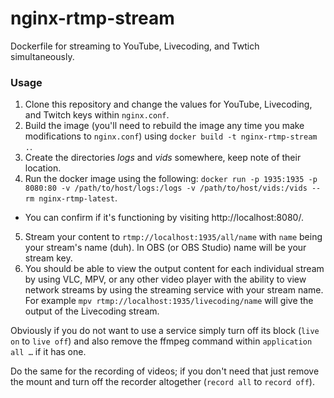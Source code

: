 # nginx-rtmp-stream

Dockerfile for streaming to YouTube, Livecoding, and Twtich simultaneously.

### Usage

1. Clone this repository and change the values for YouTube, Livecoding, and
Twitch keys within `nginx.conf`.
2. Build the image (you'll need to rebuild the image any time you make
modifications to `nginx.conf`) using `docker build -t nginx-rtmp-stream .`.
3. Create the directories _logs_ and _vids_ somewhere, keep note of their
location.
4. Run the docker image using the following: `docker run -p 1935:1935 -p
8080:80 -v /path/to/host/logs:/logs -v /path/to/host/vids:/vids --rm
nginx-rtmp-latest`.
  * You can confirm if it's functioning by visiting http://localhost:8080/.
5. Stream your content to `rtmp://localhost:1935/all/name` with `name` being
your stream's name (duh). In OBS (or OBS Studio) name will be your stream key.
6. You should be able to view the output content for each individual stream by
using VLC, MPV, or any other video player with the ability to view network
streams by using the streaming service with your stream name. For example `mpv
rtmp://localhost:1935/livecoding/name` will give the output of the Livecoding
stream.

Obviously if you do not want to use a service simply turn off its block (`live
on` to `live off`) and also remove the ffmpeg command within `application all
…` if it has one.

Do the same for the recording of videos; if you don't need that just remove the
mount and turn off the recorder altogether (`record all` to `record off`).

